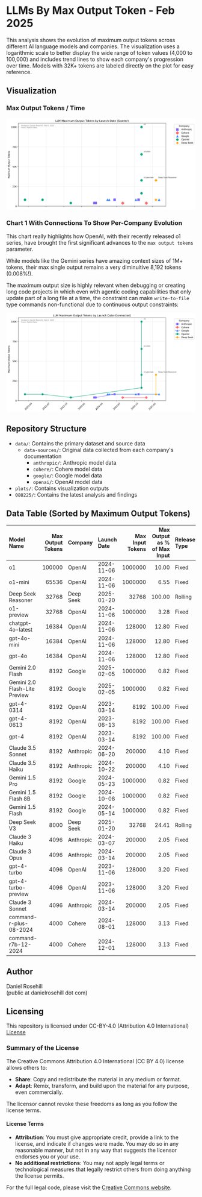# LLMs By Max Output Token - Feb 2025

This analysis shows the evolution of maximum output tokens across different AI language models and companies. The visualization uses a logarithmic scale to better display the wide range of token values (4,000 to 100,000) and includes trend lines to show each company's progression over time. Models with 32K+ tokens are labeled directly on the plot for easy reference.

## Visualization

### Max Output Tokens / Time

 ![alt text](charts/plot-1.png)

 ### Chart 1 With Connections To Show Per-Company Evolution

This chart really highlights how OpenAI, with their recently released o1 series, have brought the first significant advances to the `max output tokens` parameter.

While models like the Gemini series have amazing context sizes of 1M+ tokens, their max single output remains a very diminuitive 8,192 tokens (0.008%!).

The maximum output size is highly relevant when debugging or creating long code projects in which even with agentic coding capabilities that only update part of a long file at a time, the constraint can make `write-to-file` type commands non-functional due to continuous output constraints:

 ![alt text](charts/plot-2.png)

## Repository Structure

- `data/`: Contains the primary dataset and source data
  - `data-sources/`: Original data collected from each company's documentation
    - `anthropic/`: Anthropic model data
    - `cohere/`: Cohere model data
    - `google/`: Google model data
    - `openai/`: OpenAI model data
- `plots/`: Contains visualization outputs
- `080225/`: Contains the latest analysis and findings

## Data Table (Sorted by Maximum Output Tokens)

| Model Name | Max Output Tokens | Company | Launch Date | Max Input Tokens | Max Output as % of Max Input | Release Type |
|:-----------|------------------:|:---------|:------------|----------------:|----------------------------:|:-------------|
| o1 | 100000 | OpenAI | 2024-11-06 | 1000000 | 10.00 | Fixed |
| o1-mini | 65536 | OpenAI | 2024-11-06 | 1000000 | 6.55 | Fixed |
| Deep Seek Reasoner | 32768 | Deep Seek | 2025-01-20 | 32768 | 100.00 | Rolling |
| o1-preview | 32768 | OpenAI | 2024-11-06 | 1000000 | 3.28 | Fixed |
| chatgpt-4o-latest | 16384 | OpenAI | 2024-11-06 | 128000 | 12.80 | Fixed |
| gpt-4o-mini | 16384 | OpenAI | 2024-11-06 | 128000 | 12.80 | Fixed |
| gpt-4o | 16384 | OpenAI | 2024-11-06 | 128000 | 12.80 | Fixed |
| Gemini 2.0 Flash | 8192 | Google | 2025-02-05 | 1000000 | 0.82 | Fixed |
| Gemini 2.0 Flash-Lite Preview | 8192 | Google | 2025-02-05 | 1000000 | 0.82 | Fixed |
| gpt-4-0314 | 8192 | OpenAI | 2023-03-14 | 8192 | 100.00 | Fixed |
| gpt-4-0613 | 8192 | OpenAI | 2023-06-13 | 8192 | 100.00 | Fixed |
| gpt-4 | 8192 | OpenAI | 2023-03-14 | 8192 | 100.00 | Fixed |
| Claude 3.5 Sonnet | 8192 | Anthropic | 2024-06-20 | 200000 | 4.10 | Fixed |
| Claude 3.5 Haiku | 8192 | Anthropic | 2024-10-22 | 200000 | 4.10 | Fixed |
| Gemini 1.5 Pro | 8192 | Google | 2024-05-23 | 1000000 | 0.82 | Fixed |
| Gemini 1.5 Flash 8B | 8192 | Google | 2024-10-08 | 1000000 | 0.82 | Fixed |
| Gemini 1.5 Flash | 8192 | Google | 2024-05-14 | 1000000 | 0.82 | Fixed |
| Deep Seek V3 | 8000 | Deep Seek | 2025-01-20 | 32768 | 24.41 | Rolling |
| Claude 3 Haiku | 4096 | Anthropic | 2024-03-07 | 200000 | 2.05 | Fixed |
| Claude 3 Opus | 4096 | Anthropic | 2024-03-14 | 200000 | 2.05 | Fixed |
| gpt-4-turbo | 4096 | OpenAI | 2023-11-06 | 128000 | 3.20 | Fixed |
| gpt-4-turbo-preview | 4096 | OpenAI | 2023-11-06 | 128000 | 3.20 | Fixed |
| Claude 3 Sonnet | 4096 | Anthropic | 2024-03-14 | 200000 | 2.05 | Fixed |
| command-r-plus-08-2024 | 4000 | Cohere | 2024-08-01 | 128000 | 3.13 | Fixed |
| command-r7b-12-2024 | 4000 | Cohere | 2024-12-01 | 128000 | 3.13 | Fixed |


## Author

Daniel Rosehill  
(public at danielrosehill dot com)

## Licensing

This repository is licensed under CC-BY-4.0 (Attribution 4.0 International) 
[License](https://creativecommons.org/licenses/by/4.0/)

### Summary of the License
The Creative Commons Attribution 4.0 International (CC BY 4.0) license allows others to:
- **Share**: Copy and redistribute the material in any medium or format.
- **Adapt**: Remix, transform, and build upon the material for any purpose, even commercially.

The licensor cannot revoke these freedoms as long as you follow the license terms.

#### License Terms
- **Attribution**: You must give appropriate credit, provide a link to the license, and indicate if changes were made. You may do so in any reasonable manner, but not in any way that suggests the licensor endorses you or your use.
- **No additional restrictions**: You may not apply legal terms or technological measures that legally restrict others from doing anything the license permits.

For the full legal code, please visit the [Creative Commons website](https://creativecommons.org/licenses/by/4.0/legalcode).
